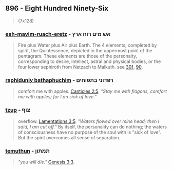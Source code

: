 ## 896 - Eight Hundred Ninety-Six
> (7x128)

### [esh-mayim-ruach-eretz](/keys/ASh-MIM-RVCh-ARTz) - אש מים רוח ארץ
> Fire plus Water plus Air plus Earth. The 4 elements, completed by spirit, the Quintessence, depicted in the uppermost point of the pentagram. These elements are those of the personalty, corresponding to desire, intellect, astral and physical bodies, or the four lower sephiroth from Netzach to Malkuth. see [301](301), [90](90).

### [raphiduniy bathaphuchim](/keys/RPDVNI.BThPVChIM) - רפדוני בתפוחים
> comfort me with apples. [Canticles 2:5](http://biblehub.com/songs/2-5.htm). *"Stay me with flagons, comfort me with apples; for I an sick of love."*

### [tzup](/keys/TzVP) - צוף
> overflow. [Lamentations 3:5](http://biblehub.com/lamentations/3-5.htm). *"Waters flowed over mine head; then I said, I am cut off."* By itself, the personality can do nothing; the waters of consciousness have no purpose of the soul with is "sick of love". But the spirit overcomes all sense of separation.

### [temuthun](/keys/ThMThVN) - תמתון
> *"you will die."* [Genesis 3:3](http://biblehub.com/genesis/3-3.htm).